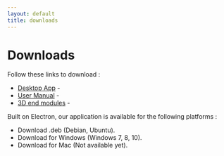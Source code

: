 ```yaml
---
layout: default
title: downloads
---
```


# Downloads

Follow these links to download : 

 - [Desktop App]() -
 - [User Manual]() - 
 - [3D end modules]() - 



Built on Electron, our application is available for the following platforms : 

- Download .deb (Debian, Ubuntu).
- Download for Windows (Windows 7, 8, 10).
- Download for Mac (Not available yet).